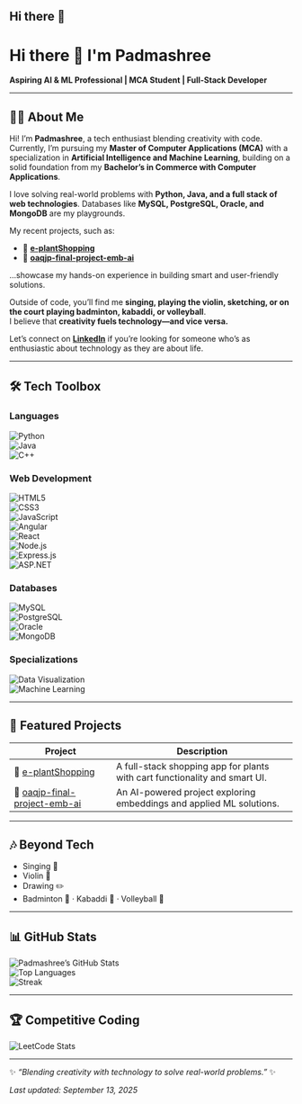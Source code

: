 ## Hi there 👋

<!--
Here are some ideas to get you started:

- 🔭 I’m currently working on ...
- 🌱 I’m currently learning ...
- 👯 I’m looking to collaborate on ...
- 🤔 I’m looking for help with ...
- 💬 Ask me about ...
- 📫 How to reach me: ...
- 😄 Pronouns: ...
- ⚡ Fun fact: ...
-->

# Hi there 👋 I'm Padmashree  

**Aspiring AI & ML Professional | MCA Student | Full-Stack Developer**  

---

## 👩‍💻 About Me  

Hi! I’m **Padmashree**, a tech enthusiast blending creativity with code.  
Currently, I’m pursuing my **Master of Computer Applications (MCA)** with a specialization in **Artificial Intelligence and Machine Learning**, building on a solid foundation from my **Bachelor’s in Commerce with Computer Applications**.  

I love solving real-world problems with **Python, Java, and a full stack of web technologies**. Databases like **MySQL, PostgreSQL, Oracle, and MongoDB** are my playgrounds.  

My recent projects, such as:  
- 🌱 [**e-plantShopping**](https://github.com/Padmashree1203/e-plantShopping)  
- 🤖 [**oaqjp-final-project-emb-ai**](https://github.com/Padmashree1203/oaqjp-final-project-emb-ai)  

…showcase my hands-on experience in building smart and user-friendly solutions.  

Outside of code, you’ll find me **singing, playing the violin, sketching, or on the court playing badminton, kabaddi, or volleyball**.  
I believe that **creativity fuels technology—and vice versa.**  

Let’s connect on [**LinkedIn**](https://www.linkedin.com/in/spadmashree) if you’re looking for someone who’s as enthusiastic about technology as they are about life.  

---

## 🛠️ Tech Toolbox  

### Languages  
![Python](https://img.shields.io/badge/Python-3776AB?style=for-the-badge&logo=python&logoColor=white)  
![Java](https://img.shields.io/badge/Java-007396?style=for-the-badge&logo=java&logoColor=white)  
![C++](https://img.shields.io/badge/C++-00599C?style=for-the-badge&logo=c%2B%2B&logoColor=white)  

### Web Development  
![HTML5](https://img.shields.io/badge/HTML5-E34F26?style=for-the-badge&logo=html5&logoColor=white)  
![CSS3](https://img.shields.io/badge/CSS3-1572B6?style=for-the-badge&logo=css3&logoColor=white)  
![JavaScript](https://img.shields.io/badge/JavaScript-F7DF1E?style=for-the-badge&logo=javascript&logoColor=black)  
![Angular](https://img.shields.io/badge/Angular-DD0031?style=for-the-badge&logo=angular&logoColor=white)  
![React](https://img.shields.io/badge/React-20232A?style=for-the-badge&logo=react&logoColor=61DAFB)  
![Node.js](https://img.shields.io/badge/Node.js-339933?style=for-the-badge&logo=node.js&logoColor=white)  
![Express.js](https://img.shields.io/badge/Express.js-000000?style=for-the-badge&logo=express&logoColor=white)  
![ASP.NET](https://img.shields.io/badge/ASP.NET-512BD4?style=for-the-badge&logo=dotnet&logoColor=white)  

### Databases  
![MySQL](https://img.shields.io/badge/MySQL-4479A1?style=for-the-badge&logo=mysql&logoColor=white)  
![PostgreSQL](https://img.shields.io/badge/PostgreSQL-336791?style=for-the-badge&logo=postgresql&logoColor=white)  
![Oracle](https://img.shields.io/badge/Oracle-F80000?style=for-the-badge&logo=oracle&logoColor=white)  
![MongoDB](https://img.shields.io/badge/MongoDB-4EA94B?style=for-the-badge&logo=mongodb&logoColor=white)  

### Specializations  
![Data Visualization](https://img.shields.io/badge/Data%20Visualization-FF6384?style=for-the-badge&logo=plotly&logoColor=white)  
![Machine Learning](https://img.shields.io/badge/Machine%20Learning-102230?style=for-the-badge&logo=tensorflow&logoColor=orange)  

---

## 📌 Featured Projects  

| Project | Description |
|---|---|
| 🌱 [e-plantShopping](https://github.com/Padmashree1203/e-plantShopping) | A full-stack shopping app for plants with cart functionality and smart UI. |
| 🤖 [oaqjp-final-project-emb-ai](https://github.com/Padmashree1203/oaqjp-final-project-emb-ai) | An AI-powered project exploring embeddings and applied ML solutions. |

---

## 🎶 Beyond Tech  

- Singing 🎤  
- Violin 🎻  
- Drawing ✏️  
- Badminton 🏸 · Kabaddi 🤼 · Volleyball 🏐  

---

## 📊 GitHub Stats  

![Padmashree’s GitHub Stats](https://github-readme-stats.vercel.app/api?username=Padmashree1203&show_icons=true&theme=radical&count_private=true)  
![Top Languages](https://github-readme-stats.vercel.app/api/top-langs/?username=Padmashree1203&layout=compact&theme=radical)  
![Streak](https://github-readme-streak-stats.herokuapp.com/?user=Padmashree1203&theme=radical)  

---

## 🏆 Competitive Coding  

![LeetCode Stats](https://leetcard.jacoblin.cool/Padmashree1203?theme=dark&font=Baloo%202&ext=contest)  

---

✨ *“Blending creativity with technology to solve real-world problems.”* ✨  

_Last updated: September 13, 2025_  
